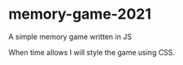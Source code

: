 # memory-game-2021
A simple memory game written in JS

When time allows I will style the game using CSS.
